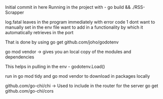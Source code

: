 Initial commit in here
Running in the project with - 
go build && ./RSS-Scrapper

log.fatal leaves in the program immediately with error code 1 
dont want to manually set in the env file want to add in a functionality by which it automatically retrieves in the port 

That is done by using go get github.com/joho/godotenv

go mod vendor -> gives you an local copy of the modules and dependencies

This helps in pulling in the env - 
godotenv.Load()

run in go mod tidy 
and go mod vendor to download in packages locally 

github.com/go-chi/chi -> Used to include in the router for the server
go get github.com/go-chi/cors